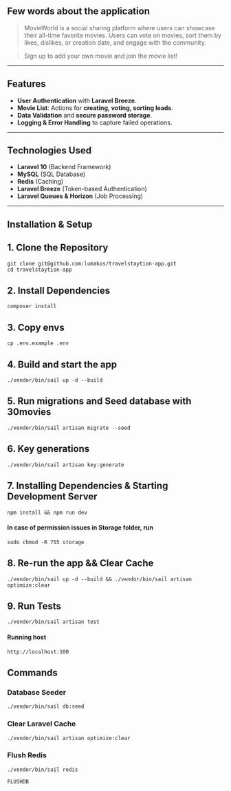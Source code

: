 ## Few words about the application

>MovieWorld is a social sharing platform where users can showcase their all-time favorite movies. Users can vote 
on movies, sort them by likes, dislikes, or creation date, and engage with the community.

>Sign up to add your own movie and join the movie list!
---

## Features

- **User Authentication** with **Laravel Breeze**.
- **Movie List**: Actions for **creating, voting, sorting leads**.
- **Data Validation** and **secure password storage**.
- **Logging & Error Handling** to capture failed operations.

---

## Technologies Used

- **Laravel 10** (Backend Framework)
- **MySQL** (SQL Database)
- **Redis** (Caching)
- **Laravel Breeze** (Token-based Authentication)
- **Laravel Queues & Horizon** (Job Processing)

---

## Installation & Setup

## 1. Clone the Repository
```
git clone git@github.com:lumakos/travelstaytion-app.git
cd travelstaytion-app
```

## 2. Install Dependencies
```
composer install
```

## 3. Copy envs
```
cp .env.example .env
```

## 4. Build and start the app
```
./vendor/bin/sail up -d --build
```

## 5. Run migrations and Seed database with 30movies
```
./vendor/bin/sail artisan migrate --seed
```

## 6. Key generations
```
./vendor/bin/sail artisan key:generate
```

## 7. Installing Dependencies & Starting Development Server
```
npm install && npm run dev
```

#### In case of permission issues in Storage folder, run
```
sudo chmod -R 755 storage
```

## 8. Re-run the app && Clear Cache
```
./vendor/bin/sail up -d --build && ./vendor/bin/sail artisan optimize:clear
```

## 9. Run Tests
```
./vendor/bin/sail artisan test
```

#### Running host
```
http://localhost:100
```
## Commands

### Database Seeder
```
./vendor/bin/sail db:seed
```

### Clear Laravel Cache
```
./vendor/bin/sail artisan optimize:clear
```

### Flush Redis
```
./vendor/bin/sail redis

FLUSHDB
```
